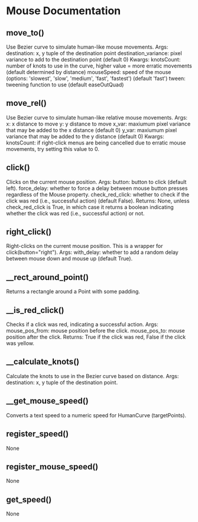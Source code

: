 # Mouse Documentation

## move_to()

Use Bezier curve to simulate human-like mouse movements.
Args:
    destination: x, y tuple of the destination point
    destination_variance: pixel variance to add to the destination point (default 0)
Kwargs:
    knotsCount: number of knots to use in the curve, higher value = more erratic movements
                (default determined by distance)
    mouseSpeed: speed of the mouse (options: 'slowest', 'slow', 'medium', 'fast', 'fastest')
                (default 'fast')
    tween: tweening function to use (default easeOutQuad)

## move_rel()

Use Bezier curve to simulate human-like relative mouse movements.
Args:
    x: x distance to move
    y: y distance to move
    x_var: maxiumum pixel variance that may be added to the x distance (default 0)
    y_var: maxiumum pixel variance that may be added to the y distance (default 0)
Kwargs:
    knotsCount: if right-click menus are being cancelled due to erratic mouse movements,
                try setting this value to 0.

## click()

Clicks on the current mouse position.
Args:
    button: button to click (default left).
    force_delay: whether to force a delay between mouse button presses regardless of the Mouse property.
    check_red_click: whether to check if the click was red (i.e., successful action) (default False).
Returns:
    None, unless check_red_click is True, in which case it returns a boolean indicating
    whether the click was red (i.e., successful action) or not.

## right_click()

Right-clicks on the current mouse position. This is a wrapper for click(button="right").
Args:
    with_delay: whether to add a random delay between mouse down and mouse up (default True).

## __rect_around_point()

Returns a rectangle around a Point with some padding.

## __is_red_click()

Checks if a click was red, indicating a successful action.
Args:
    mouse_pos_from: mouse position before the click.
    mouse_pos_to: mouse position after the click.
Returns:
    True if the click was red, False if the click was yellow.

## __calculate_knots()

Calculate the knots to use in the Bezier curve based on distance.
Args:
    destination: x, y tuple of the destination point.

## __get_mouse_speed()

Converts a text speed to a numeric speed for HumanCurve (targetPoints).

## register_speed()

None

## register_mouse_speed()

None

## get_speed()

None
